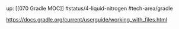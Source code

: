 up: [[070 Gradle MOC]]
#status/4-liquid-nitrogen 
#tech-area/gradle 

https://docs.gradle.org/current/userguide/working_with_files.html